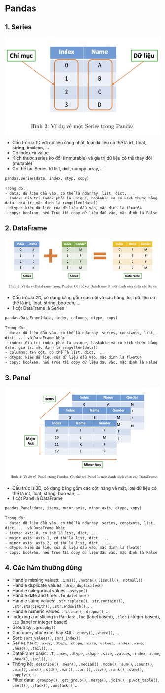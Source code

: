 # Pandas

## 1. Series

![Series](./assets/images/pd_series.png)

- Cấu trúc là 1D với dữ liệu đồng nhất, loại dữ liệu có thể là int, float, string, boolean, ...
- Có index và value
- Kích thước series ko đổi (immutable) và giá trị dữ liệu có thể thay đổi (mutable)
- Có thể tạo Series từ list, dict, numpy array, ...

```text
pandas.Series(data, index, dtyp, copy)

Trong đó:
- data: dữ liệu đầu vào, có thể là ndarray, list, dict, ...
- index: Giá trị index phải là unique, hashable và có kích thước bằng data, giá trị mặc định là range(len(data))
- dtype: kiểu dữ liệu của dữ liệu đầu vào, mặc định là float64
- copy: boolean, nếu True thì copy dữ liệu đầu vào, mặc định là False
```

## 2. DataFrame

![DataFrame](./assets/images/pd_dataframe.png)

- Cấu trúc là 2D, có dạng bảng gồm các cột và các hàng, loại dữ liệu có thể là int, float, string, boolean, ...
- 1 cột DataFrame là Series

```text
pandas.DataFrame(data, index, columns, dtype, copy)

Trong đó:
- data: dữ liệu đầu vào, có thể là ndarray, series, constants, list, dict, ... và DataFrame khác
- index: Giá trị index phải là unique, hashable và có kích thước bằng data, giá trị mặc định là range(len(data))
- columns: tên cột, có thể là list, dict, ...
- dtype: kiểu dữ liệu của dữ liệu đầu vào, mặc định là float64
- copy: boolean, nếu True thì copy dữ liệu đầu vào, mặc định là False
```

## 3. Panel

![Panel](./assets/images/pd_panel.png)

- Cấu trúc là 3D, có dạng bảng gồm các cột, hàng và mặt, loại dữ liệu có thể là int, float, string, boolean, ...
- 1 cột Panel là DataFrame

```text
pandas.Panel(data, items, major_axis, minor_axis, dtype, copy)

Trong đó:
- data: dữ liệu đầu vào, có thể là ndarray, series, constants, list, dict, ... và DataFrame khác
- items: axis 0, có thể là list, dict, ...
- major_axis: axis 1, có thể là list, dict, ...
- minor_axis: axis 2, có thể là list, dict, ...
- dtype: kiểu dữ liệu của dữ liệu đầu vào, mặc định là float64
- copy: boolean, nếu True thì copy dữ liệu đầu vào, mặc định là False
```

## 4. Các hàm thường dùng

- Handle missing values: `.isna()`, `.notna()`, `.isnull()`, `.notnull()`
- Handle duplicate values: `.drop_duplicates()`
- Handle categorical values: `.astype()`
- Handle date and time: `.to_datetime()`
- Handle string values: `.str.replace()`, `.str.contains()`, `.str.startswith()`, `.str.endswith()`, ...
- Handle numeric values: `.fillna()`, `.dropna()`, ...
- Indexing and slicing in Pandas: `.loc` (label based), `.iloc` (integer based), `.ix` (label or integer based)
- Group by: `.groupby()`
- Các query như excel hay SQL: `.query()`, `.where()`, ...
- Sort: `sort_values()`, `sort_index()`
- Series basic: `.axes`, `.dtype`, `.shape`, `.size`, `.values`, `.index`, `.name`, `.head()`, `.tail()`, ...
- DataFrame basic: `.T`, `.axes`, `.dtype`, `.shape`, `.size`, `.values`, `.index`, `.name`, `.head()`, `.tail()`, ...
- Thống kê: `.describe()`, `.mean()`, `.median()`, `.mode()`, `.sum()`, `.count()`, `.min()`, `.max()`, `.std()`, `.var()`, `.corr()`, `.cov()`, `.rank()`, `.skew()`, `.apply()`, ...
- Filter data: `.groupby()`, `.get_group()`, `.merge()`, `.join()`, `.pivot_table()`, `.melt()`, `.stack()`, `.unstack()`, ...
